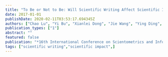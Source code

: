 ```yaml
---
title: "To Be or Not to Be: Will Scientific Writing Affect Scientific Impact?"
date: 2017-01-01
publishDate: 2020-02-11T03:53:17.694345Z
authors: ["Chao Lu", "Yi Bu", "Xianlei Dong", "Jie Wang", "Ying Ding", "Chengzhi Zhang"]
publication_types: ["1"]
abstract: ""
featured: false
publication: "*16th International Conference on Scientometrics and Informetrics, ISSI 2017*"
tags: ["scientific writing","scientific impact",]
---
```


